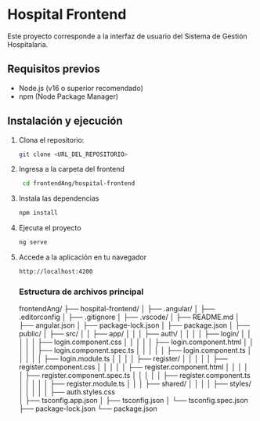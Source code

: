 # Hospital Frontend

Este proyecto corresponde a la interfaz de usuario del Sistema de Gestión Hospitalaria.

## Requisitos previos
- Node.js (v16 o superior recomendado)
- npm (Node Package Manager)

## Instalación y ejecución

1. Clona el repositorio:
   ```bash
   git clone <URL_DEL_REPOSITORIO>

2. Ingresa a la carpeta del frontend
   ```bash
    cd frontendAng/hospital-frontend
    ```
3. Instala las dependencias
   ```bash
   npm install
   ```
4. Ejecuta el proyecto
   ```bash
   ng serve
   ```
5. Accede a la aplicación en tu navegador
   ```bash
   http://localhost:4200
   ```
   ### Estructura de archivos principal
    frontendAng/
├── hospital-frontend/
│   ├── .angular/
│   ├── .editorconfig
│   ├── .gitignore
│   ├── .vscode/
│   ├── README.md
│   ├── angular.json
│   ├── package-lock.json
│   ├── package.json
│   ├── public/
│   ├── src/
│   │   ├── app/
│   │   │   ├── auth/
│   │   │   │   ├── login/
│   │   │   │   │   ├── login.component.css
│   │   │   │   │   ├── login.component.html
│   │   │   │   │   ├── login.component.spec.ts
│   │   │   │   │   ├── login.component.ts
│   │   │   │   │   ├── login.module.ts
│   │   │   │   ├── register/
│   │   │   │   │   ├── register.component.css
│   │   │   │   │   ├── register.component.html
│   │   │   │   │   ├── register.component.spec.ts
│   │   │   │   │   ├── register.component.ts
│   │   │   │   │   ├── register.module.ts
│   │   │   ├── shared/
│   │   │   │   ├── styles/
│   │   │   │   │   ├── auth.styles.css        
│   ├── tsconfig.app.json
│   ├── tsconfig.json
│   └── tsconfig.spec.json
├── package-lock.json
└── package.json